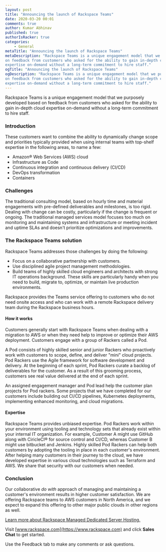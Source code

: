 ```yaml
---
layout: post
title: "Announcing the launch of Rackspace Teams"
date: 2020-03-20 00:01
comments: true
author: Kumar Abhinav
published: true
authorIsRacker: true
categories:
    - General
metaTitle: "Announcing the launch of Rackspace Teams"
metaDescription: "Rackspace Teams is a unique engagement model that we purposely developed based
on feedback from customers who asked for the ability to gain in-depth cloud
expertise on-demand without a long-term commitment to hire staff."
ogTitle: "Announcing the launch of Rackspace Teams"
ogDescription: "Rackspace Teams is a unique engagement model that we purposely developed based
on feedback from customers who asked for the ability to gain in-depth cloud
expertise on-demand without a long-term commitment to hire staff."
---
```


Rackspace Teams is a unique engagement model that we purposely developed based
on feedback from customers who asked for the ability to gain in-depth cloud
expertise on-demand without a long-term commitment to hire staff.

<!-- more -->

### Introduction

These customers want to combine the ability to dynamically change scope and
priorities typically provided when using internal teams with top-shelf expertise
in the following areas, to name a few:

- Amazon&reg; Web Services (AWS) cloud
- Infrastructure as Code
- Continuous integration and continuous delivery (CI/CD)
- DevOps transformation
- Containers

### Challenges

The traditional consulting model, based on hourly time and material engagements
with pre-defined deliverables and milestones, is too rigid. Dealing with change
can be costly, particularly if the change is frequent or ongoing. The traditional
managed services model focuses too much on monitoring and maintaining systems
and infrastructure or meeting incident and uptime SLAs and doesn't prioritize
optimizations and improvements.

### The Rackspace Teams solution

Rackspace Teams addresses those challenges by doing the following:

- Focus on a collaborative partnership with customers.
- Use disciplined agile project management methodologies.
- Build teams of highly skilled cloud engineers and architects with strong IT
  operations background. These skills are particularly handy when you need to
  build, migrate to, optimize, or maintain live production environments.

Rackspace provides the Teams service offering to customers who do not need
onsite access and who can work with a remote Rackspace delivery team during the
Rackspace business hours.

#### How it works

Customers generally start with Rackspace Teams when dealing with a migration to
AWS or when they need help to improve or optimize their AWS deployment. Customers
engage with a group of Rackers called a Pod.

A Pod consists of highly skilled senior and junior Rackers who proactively work
with customers to scope, define, and deliver "mini" cloud projects. Pod Rackers
use the Agile framework for software development and delivery. At the beginning
of each sprint, Pod Rackers curate a backlog of deliverables for the customer.
As a result of this grooming process, customers see real value delivered at the
end of each sprint.

An assigned engagement manager and Pod lead help the customer plan projects for
Pod rackers. Some projects that we have completed for our customers include
building out CI/CD pipelines, Kubernetes deployments, implementing enhanced
monitoring, and cloud migrations.

#### Expertise

Rackspace Teams provides unbiased expertise. Pod Rackers work within your
environment using tooling and technology sets that already exist within your
internal IT organization. For example,  Customer A might use GitHub along with
CiricleCI&reg; for source control and CI/CD, whereas Customer B might use
bitbucket and Jenkins. Highly skilled Pod Rackers can help both customers by
adopting the tooling in place in each customer's environment. After helping many
customers in their journey to the cloud, we have developed expertise in various
cloud technologies such as Terraform and AWS. We share that security with our
customers when needed.

### Conclusion

Our collaborative *do with* approach of managing and maintaining a customer's
environment results in higher customer satisfaction. We are offering Rackspace
teams to AWS customers in North America, and we expect to expand this offering
to other major public clouds in other regions as well.

<a class="cta blue" id="cta" href="https://www.rackspace.com/dedicated-servers">Learn more about Rackspace Managed Dedicated Server Hosting.</a>

Visit [www.rackspace.com](https://www.rackspace.com) and click **Sales Chat**
to get started.

Use the Feedback tab to make any comments or ask questions.
